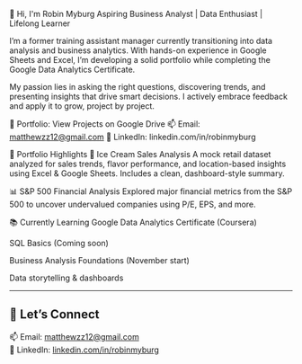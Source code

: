 👋 Hi, I'm Robin Myburg
Aspiring Business Analyst | Data Enthusiast | Lifelong Learner

I’m a former training assistant manager currently transitioning into data analysis and business analytics. With hands-on experience in Google Sheets and Excel, I’m developing a solid portfolio while completing the Google Data Analytics Certificate.

My passion lies in asking the right questions, discovering trends, and presenting insights that drive smart decisions. I actively embrace feedback and apply it to grow, project by project.

🔗 Portfolio: View Projects on Google Drive
📫 Email: matthewzz12@gmail.com
💼 LinkedIn: linkedin.com/in/robinmyburg

📂 Portfolio Highlights
💼 Ice Cream Sales Analysis
A mock retail dataset analyzed for sales trends, flavor performance, and location-based insights using Excel & Google Sheets. Includes a clean, dashboard-style summary.

📊 S&P 500 Financial Analysis
Explored major financial metrics from the S&P 500 to uncover undervalued companies using P/E, EPS, and more.

📚 Currently Learning
Google Data Analytics Certificate (Coursera)

SQL Basics (Coming soon)

Business Analysis Foundations (November start)

Data storytelling & dashboards

---

## 🤝 Let’s Connect
📫 Email: matthewzz12@gmail.com  
🔗 LinkedIn: [linkedin.com/in/robinmyburg](https://linkedin.com/in/robinmyburg)


<!---
RobinMyburg/RobinMyburg is a ✨ special ✨ repository because its `README.md` (this file) appears on your GitHub profile.
You can click the Preview link to take a look at your changes.
--->
